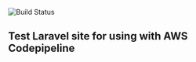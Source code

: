![Build Status](https://s3-us-west-2.amazonaws.com/show-ebdemo-badges/LARAVELDemo.svg)

## Test Laravel site for using with AWS Codepipeline
